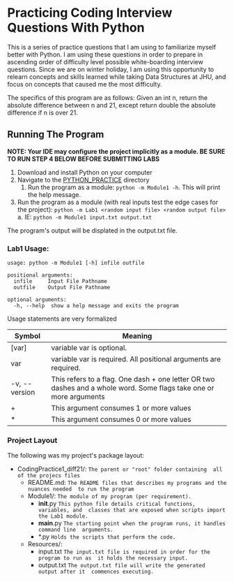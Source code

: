 # Practicing Coding Interview Questions With Python

This is a series of practice questions that I am using to familiarize myself 
better with Python. I am using these questions in order to prepare in 
ascending order of difficulty level possible white-boarding interview 
questions. Since we are on winter holiday, I am using this opportunity to 
relearn concepts and skills learned while taking Data Structures at JHU, and 
focus on concepts that caused me the most difficulty.

The specifics of this program are as follows: Given an int n, return the 
absolute difference between n and 21, except return double the absolute 
difference if n is over 21.

## Running The Program
**NOTE: Your IDE may configure the project implicitly as a module. BE SURE TO 
RUN STEP 4 BELOW BEFORE SUBMITTING LABS** 

1. Download and install Python on your computer
2. Navigate to the [PYTHON_PRACTICE]() directory
   1. Run the program as a module: `python -m Module1 -h`. This will print the 
      help message.
3. Run the program as a module (with real inputs test the edge cases for the 
   project): `python -m Lab1 <random input file> <random output file>`
   a. IE: `python -m Module1 input.txt output.txt`

The program's output will be displated in the output.txt file.

### Lab1 Usage:

```commandline
usage: python -m Module1 [-h] infile outfile

positional arguments:
  infile     Input File Pathname
  outfile    Output File Pathname

optional arguments:
  -h, --help  show a help message and exits the program
```

Usage statements are very formalized

| Symbol    | Meaning   |
| ---           | ---       |
| [var]         | variable var is optional. |
| var           | variable var is required. All positional arguments are required.|
| -v, --version | This refers to a flag. One dash + one letter OR two dashes and a whole word. Some flags take one or more arguments |
| +             | This argument consumes 1 or more values |
| *             | This argument consumes 0 or more values |

### Project Layout
The following was my project's package layout:

* CodingPractice1_diff21/: `The parent or "root" folder containing 
  all of the projecs files`
    * README.md:
      `The README files that describes my programs and the nuances needed 
      to run the program`
    * Module1/: 
      `The module of my program (per requirement).`
      * __init__.py 
        `This python file details critical functions, variables, and 
        classes that are exposed when scripts import the Lab1 module.`
      * __main__.py 
        `The starting point when the program runs, it handles command line 
        arguments.`
      * *.py 
        `Holds the scripts that perform the code.`
    * Resources/:
      * input.txt
        `The input.txt file is required in order for the program to run as 
        it holds the necessary input.`
      * output.txt
        `The output.txt file will write the generated output after it 
        commences executing.`
